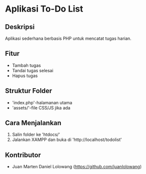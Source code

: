 # Aplikasi To-Do List

## Deskripsi
Aplikasi sederhana berbasis PHP untuk mencatat tugas harian.

## Fitur
- Tambah tugas
- Tandai tugas selesai
- Hapus tugas

## Struktur Folder
- 'index.php'-halamanan utama
- 'assets/'-file CSS/JS jika ada

## Cara Menjalankan
1. Salin folder ke 'htdocs/'
2. Jalankan XAMPP dan buka di 'http://localhost/todolist'

## Kontributor
- Juan Marten Daniel Lolowang (https://github.com/juanlolowang)
